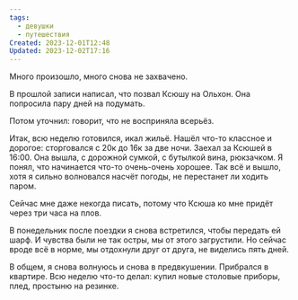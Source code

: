 ```yaml
---
tags:
  - девушки
  - путешествия
Created: 2023-12-01T12:48
Updated: 2023-12-02T17:16
---
```

Много произошло, много снова не захвачено.

В прошлой записи написал, что позвал Ксюшу на Ольхон. Она попросила пару дней на подумать.

Потом уточнил: говорит, что не восприняла всерьёз.

Итак, всю неделю готовился, икал жильё. Нашёл что-то классное и дорогое: сторговался с 20к до 16к за две ночи. Заехал за Ксюшей в 16:00. Она вышла, с дорожной сумкой, с бутылкой вина, рюкзачком. Я понял, что начинается что-то очень-очень хорошее. Так всё и вышло, хотя я сильно волновался насчёт погоды, не перестанет ли ходить паром.

Сейчас мне даже некогда писать, потому что Ксюша ко мне придёт через три часа на плов.

В понедельник после поездки я снова встретился, чтобы передать ей шарф. И чувства были не так остры, мы от этого загрустили. Но сейчас вроде всё в норме, мы отдохнули друг от друга, не виделись пять дней.

В общем, я снова волнуюсь и снова в предвкушении. Прибрался в квартире. Всю неделю что-то делал: купил новые столовые приборы, плед, простыню на резинке.